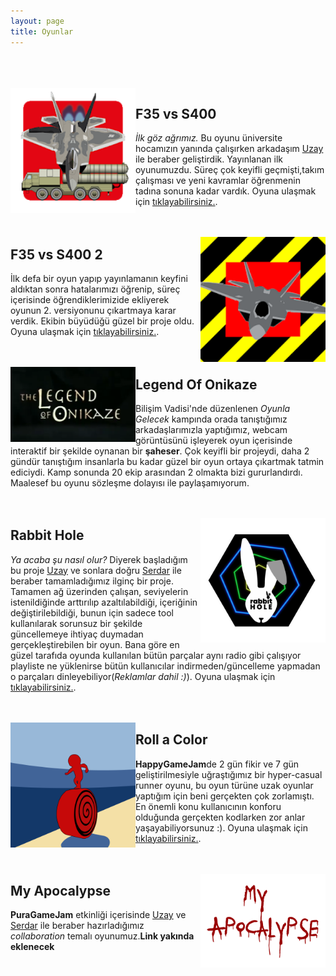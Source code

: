 ```yaml
---
layout: page
title: Oyunlar
---
```



<br /><br /><br />
<a href="https://play.google.com/store/apps/details?id=com.UmayYazilim.F35vsS400&hl=en_US"><img class="img" style="float: left; width: 200px; height: auto;" src="/assets/f35vss400icon.png" /></a>

## F35 vs S400

*İlk göz ağrımız.* Bu oyunu üniversite hocamızın yanında çalışırken arkadaşım [Uzay](https://www.linkedin.com/in/uzay-adiguzel/) ile beraber geliştirdik. Yayınlanan ilk oyunumuzdu. Süreç çok keyifli geçmişti,takım çalışması ve yeni kavramlar öğrenmenin tadına sonuna kadar vardık. Oyuna ulaşmak için [tıklayabilirsiniz.](https://play.google.com/store/apps/details?id=com.UmayYazilim.F35vsS400&hl=en_US).<br /><br /><br />

<a href="https://play.google.com/store/apps/details?id=com.UmayYazilimLTD.F35RemakeNew&hl=en_US"><img class="img" style="float: right; width: 200px; height: auto;" src="/assets/f35vss400icon2.png" /></a>

## F35 vs S400 2

İlk defa bir oyun yapıp yayınlamanın keyfini aldıktan sonra hatalarımızı öğrenip, süreç içerisinde öğrendiklerimizide ekliyerek oyunun 2. versiyonunu çıkartmaya karar verdik. Ekibin büyüdüğü güzel bir proje oldu. Oyuna ulaşmak için [tıklayabilirsiniz.](https://play.google.com/store/apps/details?id=com.UmayYazilimLTD.F35RemakeNew&hl=en_US).<br /><br /><br />

<img class="img" style="float: left; width: 200px; height: auto;" src="/assets/legendofonikaze.png" />

## Legend Of Onikaze

Bilişim Vadisi'nde düzenlenen *Oyunla Gelecek* kampında orada tanıştığımız arkadaşlarımızla yaptığımız, webcam görüntüsünü işleyerek oyun içerisinde interaktif bir şekilde oynanan bir **şaheser**. Çok keyifli bir projeydi, daha 2 gündür tanıştığım insanlarla bu kadar güzel bir oyun ortaya çıkartmak tatmin ediciydi. Kamp sonunda 20 ekip arasından 2 olmakta bizi gururlandırdı. Maalesef bu oyunu sözleşme dolayısı ile paylaşamıyorum.<br /><br /><br />

<a href="https://play.google.com/store/apps/details?id=com.Escreat.RabbitHole3D2"><img class="img" style="float: right; width: 200px; height: auto;" src="/assets/rabbithole.png" /></a>

## Rabbit Hole

*Ya acaba şu nasıl olur?* Diyerek başladığım bu proje [Uzay](https://www.linkedin.com/in/uzay-adiguzel/) ve sonlara doğru [Serdar](https://www.linkedin.com/in/muhammed-serdar-oygen/) ile beraber tamamladığımız ilginç bir proje. Tamamen ağ üzerinden çalışan, seviyelerin istenildiğinde arttırılıp azaltılabildiği, içeriğinin değiştirilebildiği, bunun için sadece tool kullanılarak sorunsuz bir şekilde güncellemeye ihtiyaç duymadan gerçekleştirebilen bir oyun. Bana göre en güzel tarafıda oyunda kullanılan bütün parçalar aynı radio gibi çalışıyor playliste ne yüklenirse bütün kullanıcılar indirmeden/güncelleme yapmadan o parçaları dinleyebiliyor(*Reklamlar dahil :)*). Oyuna ulaşmak için [tıklayabilirsiniz.](https://play.google.com/store/apps/details?id=com.Escreat.RabbitHole3D2).<br /><br /><br />

<a href="https://apps.apple.com/us/app/roll-a-color-3d/id1533456939"><img class="img" style="float: left; width: 200px; height: auto;" src="/assets/rollacolor.png" /></a>

## Roll a Color

**HappyGameJam**de 2 gün fikir ve 7 gün geliştirilmesiyle uğraştığımız bir hyper-casual runner oyunu, bu oyun türüne uzak oyunlar yaptığım için beni gerçekten çok zorlamıştı. En önemli konu kullanıcının konforu olduğunda gerçekten kodlarken zor anlar yaşayabiliyorsunuz :). Oyuna ulaşmak için [tıklayabilirsiniz.](https://apps.apple.com/us/app/roll-a-color-3d/id1533456939).<br /><br /><br />

<img class="img" style="float: right; width: 200px; height: auto;" src="/assets/myapocalypse.png" />

## My Apocalypse

**PuraGameJam** etkinliği içerisinde [Uzay](https://www.linkedin.com/in/uzay-adiguzel/) ve [Serdar](https://www.linkedin.com/in/muhammed-serdar-oygen/) ile beraber hazırladığımız *collaboration* temalı oyunumuz.__Link yakında eklenecek__ <br /><br /><br />